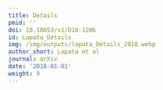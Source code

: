 ```yaml
---
title: Details
pmid: ''
doi: 10.18653/v1/D18-1206
id: Lapata_Details
img: /img/outputs/lapata_Details_2018.webp
author_short: Lapata et al
journal: arXiv
date: '2018-01-01'
weight: 9
---
```

